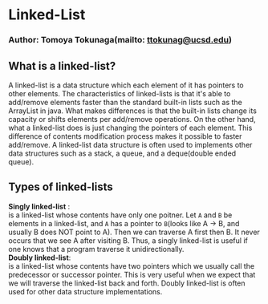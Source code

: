 # Linked-List
### Author: Tomoya Tokunaga(mailto: ttokunag@ucsd.edu)

## What is a linked-list?
A linked-list is a data structure which each element of it has pointers to other elements. The characteristics of linked-lists is that it's able to add/remove elements faster than the standard built-in lists such as the ArrayList in java. What makes differences is that the built-in lists change its capacity or shifts elements per add/remove operations. On the other hand, what a linked-list does is just changing the pointers of each element. This difference of contents modification process makes it possible to faster add/remove. A linked-list data structure is often used to implements other data structures such as a stack, a queue, and a deque(double ended queue).

## Types of linked-lists
**Singly linked-list** :<br>
is a linked-list whose contents have only one poitner. Let `A` and `B` be elements in a linked-list, and `A` has a pointer to `B`(looks like A -> B, and usually B does NOT point to A). Then we can traverse A first then B. It never occurs that we see A after visiting B. Thus, a singly linked-list is useful if one knows that a program traverse it unidirectionally.
<br>
**Doubly linked-list**:<br>
is a linked-list whose contents have two pointers which we usually call the predecessor or successor pointer. This is very useful when we expect that we will traverse the linked-list back and forth. Doubly linked-list is often used for other data structure implementations.
